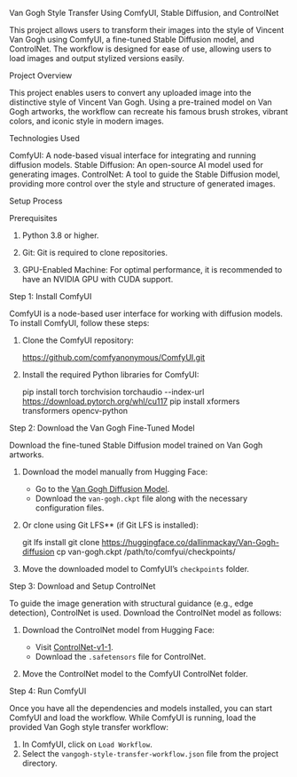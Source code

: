 Van Gogh Style Transfer Using ComfyUI, Stable Diffusion, and ControlNet

This project allows users to transform their images into the style of Vincent Van Gogh using ComfyUI, a fine-tuned Stable Diffusion model, and ControlNet. The workflow is designed for ease of use, allowing users to load images and output stylized versions easily.


Project Overview

This project enables users to convert any uploaded image into the distinctive style of Vincent Van Gogh. Using a pre-trained model on Van Gogh artworks, the workflow can recreate his famous brush strokes, vibrant colors, and iconic style in modern images.

Technologies Used

ComfyUI: A node-based visual interface for integrating and running diffusion models.
Stable Diffusion: An open-source AI model used for generating images. 
ControlNet: A tool to guide the Stable Diffusion model, providing more control over the style and structure of generated images. 

Setup Process

Prerequisites

1. Python 3.8 or higher.

2. Git: Git is required to clone repositories. 

3. GPU-Enabled Machine: For optimal performance, it is recommended to have an NVIDIA GPU with CUDA support.

Step 1: Install ComfyUI

ComfyUI is a node-based user interface for working with diffusion models. To install ComfyUI, follow these steps:

1. Clone the ComfyUI repository:

   https://github.com/comfyanonymous/ComfyUI.git
 

3. Install the required Python libraries for ComfyUI:
  
   pip install torch torchvision torchaudio --index-url https://download.pytorch.org/whl/cu117
   pip install xformers transformers opencv-python
 

Step 2: Download the Van Gogh Fine-Tuned Model

Download the fine-tuned Stable Diffusion model trained on Van Gogh artworks. 

1. Download the model manually from Hugging Face:

   - Go to the [Van Gogh Diffusion Model](https://huggingface.co/dallinmackay/Van-Gogh-diffusion).
   - Download the `van-gogh.ckpt` file along with the necessary configuration files.

2. Or clone using Git LFS** (if Git LFS is installed):

   git lfs install
   git clone https://huggingface.co/dallinmackay/Van-Gogh-diffusion
   cp van-gogh.ckpt /path/to/comfyui/checkpoints/
  

3. Move the downloaded model to ComfyUI’s `checkpoints` folder.   

Step 3: Download and Setup ControlNet

To guide the image generation with structural guidance (e.g., edge detection), ControlNet is used. Download the ControlNet model as follows:

1. Download the ControlNet model from Hugging Face:

   - Visit [ControlNet-v1-1](https://huggingface.co/comfyanonymous/ControlNet-v1-1_fp16_safetensors).
   - Download the `.safetensors` file for ControlNet.

2. Move the ControlNet model to the ComfyUI ControlNet folder.


Step 4: Run ComfyUI

Once you have all the dependencies and models installed, you can start ComfyUI and load the workflow.
While ComfyUI is running, load the provided Van Gogh style transfer workflow:

1. In ComfyUI, click on `Load Workflow`.
2. Select the `vangogh-style-transfer-workflow.json` file from the project directory.
